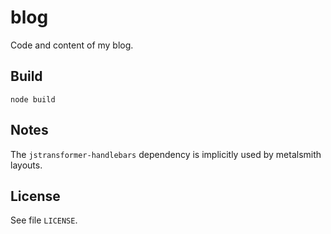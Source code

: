 # blog

Code and content of my blog.

## Build

```Shell
node build
```

## Notes

The `jstransformer-handlebars` dependency is implicitly used by metalsmith layouts.

## License

See file `LICENSE`.
